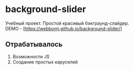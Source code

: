 # background-slider
Учебный проект. Простой красивый бэкграунд-слайдер.<br>
DEMO - [https://webbomj.github.io/background-slider/]

## Отрабатывалось
1. Возможности JS
2. Создание простых каруселей
